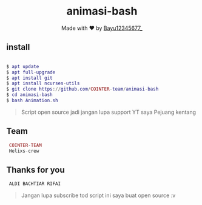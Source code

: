 <h1 align="center">
  animasi-bash
</h1>
</div>
<p align="center">
  Made with ❤️ by <a href="https://github.com/Bayu12345677">Bayu12345677_</a>
</p>
<p align="center">
 
## install
```lua

$ apt update
$ apt full-upgrade
$ apt install git
$ apt install ncurses-utils
$ git clone https://github.com/COINTER-team/animasi-bash
$ cd animasi-bash
$ bash Animation.sh

```


> Script open source jadi jangan lupa support YT saya Pejuang kentang

## Team
```php
 COINTER-TEAM
 Helixs-crew
```

## Thanks for you
```python
 ALDI BACHTIAR RIFAI
```

> Jangan lupa subscribe tod
> script ini saya buat open source :v
